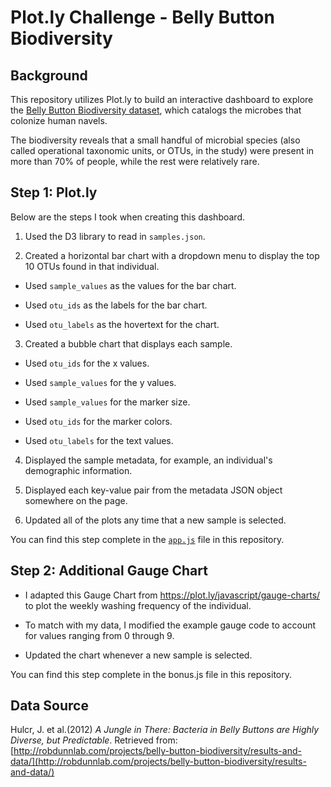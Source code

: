 # Plot.ly Challenge - Belly Button Biodiversity

## Background

This repository utilizes Plot.ly to build an interactive dashboard to explore the [Belly Button Biodiversity dataset](http://robdunnlab.com/projects/belly-button-biodiversity/), which catalogs the microbes that colonize human navels.

The biodiversity reveals that a small handful of microbial species (also called operational taxonomic units, or OTUs, in the study) were present in more than 70% of people, while the rest were relatively rare.

## Step 1: Plot.ly

Below are the steps I took when creating this dashboard.

1. Used the D3 library to read in `samples.json`.

2. Created a horizontal bar chart with a dropdown menu to display the top 10 OTUs found in that individual.

* Used `sample_values` as the values for the bar chart.

* Used `otu_ids` as the labels for the bar chart.

* Used `otu_labels` as the hovertext for the chart.

3. Created a bubble chart that displays each sample.

* Used `otu_ids` for the x values.

* Used `sample_values` for the y values.

* Used `sample_values` for the marker size.

* Used `otu_ids` for the marker colors.

* Used `otu_labels` for the text values.

4. Displayed the sample metadata, for example, an individual's demographic information.

5. Displayed each key-value pair from the metadata JSON object somewhere on the page.

6. Updated all of the plots any time that a new sample is selected.

You can find this step complete in the [`app.js`](Belly_Button_Biodiversity/static/js/app.js) file in this repository.

## Step 2: Additional Gauge Chart

* I adapted this Gauge Chart from <https://plot.ly/javascript/gauge-charts/> to plot the weekly washing frequency of the individual.

* To match with my data, I modified the example gauge code to account for values ranging from 0 through 9.

* Updated the chart whenever a new sample is selected.

You can find this step complete in the bonus.js file in this repository.

## Data Source

Hulcr, J. et al.(2012) _A Jungle in There: Bacteria in Belly Buttons are Highly Diverse, but Predictable_. Retrieved from: [http://robdunnlab.com/projects/belly-button-biodiversity/results-and-data/](http://robdunnlab.com/projects/belly-button-biodiversity/results-and-data/)